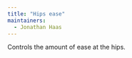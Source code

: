 ```yaml
---
title: "Hips ease"
maintainers:
  - Jonathan Haas
---
```


Controls the amount of ease at the hips.




